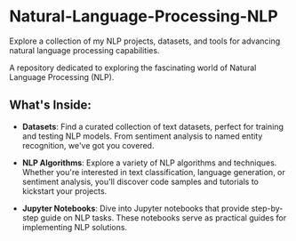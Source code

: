 # Natural-Language-Processing-NLP
Explore a collection of my NLP projects, datasets, and tools for advancing natural language processing capabilities.
 
 A repository dedicated to exploring the fascinating world of Natural Language Processing (NLP). 

## What's Inside:

- **Datasets**: Find a curated collection of text datasets, perfect for training and testing NLP models. From sentiment analysis to named entity recognition, we've got you covered.

- **NLP Algorithms**: Explore a variety of NLP algorithms and techniques. Whether you're interested in text classification, language generation, or sentiment analysis, you'll discover code samples and tutorials to kickstart your projects.

- **Jupyter Notebooks**: Dive into Jupyter notebooks that provide step-by-step guide on NLP tasks. These notebooks serve as practical guides for implementing NLP solutions.



